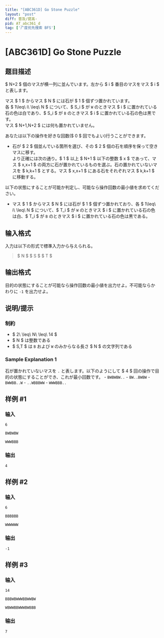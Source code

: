 ```yaml
---
title: "[ABC361D] Go Stone Puzzle"
layout: "post"
diff: 普及/提高-
pid: AT_abc361_d
tag: ['广度优先搜索 BFS']
---
```


# [ABC361D] Go Stone Puzzle

## 题目描述

[problemUrl]: https://atcoder.jp/contests/abc361/tasks/abc361_d

$ N+2 $ 個のマスが横一列に並んでいます。左から $ i $ 番目のマスをマス $ i $ と表します。

マス $ 1 $ からマス $ N $ には石が $ 1 $ 個ずつ置かれています。  
 各 $ 1\leq\ i\ \leq\ N $ について、$ S_i $ が `W` のときマス $ i $ に置かれている石の色は白であり、$ S_i $ が `B` のときマス $ i $ に置かれている石の色は黒です。  
 マス $ N+1,N+2 $ には何も置かれていません。

あなたは以下の操作を好きな回数($ 0 $ 回でもよい)行うことができます。

- 石が $ 2 $ 個並んでいる箇所を選び、その $ 2 $ 個の石を順序を保って空きマスに移す。  
   より正確には次の通り。$ 1 $ 以上 $ N+1 $ 以下の整数 $ x $ であって、マス $ x,x+1 $ の両方に石が置かれているものを選ぶ。石の置かれていないマスを $ k,k+1 $ とする。マス $ x,x+1 $ にある石をそれぞれマス $ k,k+1 $ に移動する。
 
以下の状態にすることが可能か判定し、可能なら操作回数の最小値を求めてください。

- マス $ 1 $ からマス $ N $ には石が $ 1 $ 個ずつ置かれており、各 $ 1\leq\ i\ \leq\ N $ について、$ T_i $ が `W` のときマス $ i $ に置かれている石の色は白、$ T_i $ が `B` のときマス $ i $ に置かれている石の色は黒である。

## 输入格式

入力は以下の形式で標準入力から与えられる。

> $ N $ $ S $ $ T $

## 输出格式

目的の状態にすることが可能なら操作回数の最小値を出力せよ。不可能ならかわりに `-1` を出力せよ。

## 说明/提示

### 制約

- $ 2\ \leq\ N\ \leq\ 14 $
- $ N $ は整数である
- $ S,T $ は `B` および `W` のみからなる長さ $ N $ の文字列である
 
### Sample Explanation 1

石が置かれていないマスを `.` と表します。以下のようにして $ 4 $ 回の操作で目的の状態にすることができ、これが最小回数です。 - `BWBWBW..` - `BW..BWBW` - `BWWBB..W` - `..WBBBWW` - `WWWBBB..`

## 样例 #1

### 输入

```
6
BWBWBW
WWWBBB
```

### 输出

```
4
```

## 样例 #2

### 输入

```
6
BBBBBB
WWWWWW
```

### 输出

```
-1
```

## 样例 #3

### 输入

```
14
BBBWBWWWBBWWBW
WBWWBBWWWBWBBB
```

### 输出

```
7
```

